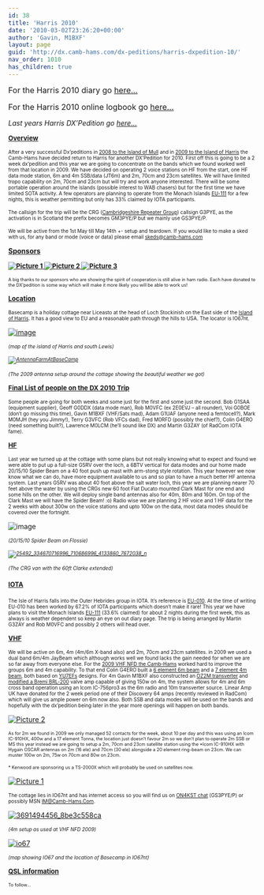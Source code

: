 ```yaml
---
id: 38
title: 'Harris 2010'
date: '2010-03-02T23:26:20+00:00'
author: 'Gavin, M1BXF'
layout: page
guid: 'http://dx.camb-hams.com/dx-peditions/harris-dxpedition-10/'
nav_order: 1010
has_children: true
---
```


<span style="font-size: medium;">For the Harris 2010 diary go </span>[<span style="font-size: medium;">here…</span>](http://dx.camb-hams.com/dx-peditions/harris-dxpedition-10/harris-2010-diary/)

<span style="font-size: medium;">For the Harris 2010 online logbook go </span>[<span style="font-size: medium;">here…</span>](http://dx.camb-hams.com/dx-peditions/harris-dxpedition-10/harris-2010-logbook/)

*Last years Harris DX’Pedition go* [*here…*](http://dx.camb-hams.com/dx-peditions/harris-dxpedition-09/)

<span style="text-decoration: underline;"><span style="font-size: small;">**Overview**</span></span>

<span style="font-size: x-small;">After a very successful </span><span style="font-size: x-small;">Dx’peditions in [2008 to the Island of Mull](http://www.camb-hams.com/coming-events/camb-hams-mull-dx-pedition) and in [2009 to the Island of Harris](http://dx.camb-hams.com/dx-peditions/harris-dxpedition-09/)</span><span style="font-size: x-small;"> the Camb-Hams have decided return to Harris for another DX’Pedition for 2010. First off this is going to be a 2 week dx’pedition and this year we are going to concentrate on the bands which we found worked well from that location in 2009. We have decided on operating 2 voice stations on HF from the start, one HF data mode station, 6m and 4m SSB/data (JT6m) and 2m, 70cm and 23cm satellites. We will have limited tropo capability on 2m, 70cm and 23cm but will try and work anyone interested. There will be some portable operation around the islands (possible interest to WAB chasers) but for the first time we have limited SOTA activity. A few operators are planning to operate from the Monach Islands [EU-111](http://www.rsgbiota.org/info/groupinfo.php?refno=EU-111) for a few nights, this is weather permitting but only has 33% claimed by IOTA participants.</span>

<span style="font-size: x-small;">The callsign for the trip will be the CRG (</span>[<span style="font-size: x-small;">Cambridgeshire Repeater Group</span>](http://www.cambridgerepeaters.net/)<span style="font-size: x-small;">) callsign G3PYE, as the activation is in Scotland the prefix becomes GM3PYE/P but we mainly use GS3PYE/P.</span>

<span style="font-size: x-small;">We will be active from the 1st May till May 14th +- setup and teardown. </span><span style="font-size: x-small;">If you would like to make a sked with us, for any band or mode (voice or data) please email </span>[<span style="font-size: x-small;">skeds@camb-hams.com</span>](mailto:skeds@camb-hams.com)

<span style="text-decoration: underline;">**Sponsors**</span>

<span style="text-decoration: underline;"><span style="text-decoration: underline;"><span style="font-size: small;">**[![Picture 1](http://dx.camb-hams.com/wp-content/uploads/2010/03/Picture1_thumb.png "Picture 1")](http://dx.camb-hams.com/wp-content/uploads/2010/03/Picture1.png) [![Picture 2](http://dx.camb-hams.com/wp-content/uploads/2010/03/Picture2_thumb.png "Picture 2")](http://dx.camb-hams.com/wp-content/uploads/2010/03/Picture2.png) [![Picture 3](http://dx.camb-hams.com/wp-content/uploads/2010/03/Picture3_thumb.png "Picture 3")](http://dx.camb-hams.com/wp-content/uploads/2010/03/Picture3.png)**</span></span></span>

<span style="font-size: xx-small;">A big thanks to our sponsors who are showing the spirit of cooperation is still alive in ham radio. Each have donated to the DX’pedition is some way which will make it more likely you will be able to work us!</span>

<span style="text-decoration: underline;"><span style="font-size: small;">**Location**</span></span>

<span style="font-size: x-small;">Basecamp is a holiday cottage near Liceasto at the head of Loch Stockinish on the East side of the </span>[<span style="font-size: x-small;">Island of Harris</span>](http://maps.google.co.uk/maps?f=d&source=s_d&saddr=57.821355,-6.915894&daddr=&hl=en&geocode=&mra=mi&mrsp=0&sz=8&sll=57.571834,-6.470947&sspn=2.247664,7.086182&ie=UTF8&z=8)<span style="font-size: x-small;">. It has a good view to EU and a reasonable path through the hills to USA. The locator is IO67nt.</span>

[![image](http://dx.camb-hams.com/wp-content/uploads/2010/04/image1.png "image")](http://maps.google.co.uk/?ie=UTF8&ll=57.840731,-6.878815&spn=0.288002,0.617294&z=11)

*<span style="font-size: x-small;">(map of the island of Harris and south Lewis)</span>*

*<span style="font-size: x-small;">[![AntennaFarmAtBaseCamp](http://dx.camb-hams.com/wp-content/uploads/2010/03/AntennaFarmAtBaseCamp_thumb.jpg "AntennaFarmAtBaseCamp")](http://dx.camb-hams.com/wp-content/uploads/2010/03/AntennaFarmAtBaseCamp.jpg) </span>*

*<span style="font-size: x-small;">(The 2009 antenna setup around the cottage showing the beautiful weather we got)</span>*

<span style="text-decoration: underline;"><span style="font-size: small;">**Final List of people on the DX 2010 Trip**</span></span>

<span style="font-size: x-small;">Some people are going for both weeks and some just for the first and some just the second. Bob G1SAA (equipment supplier), Geoff G0DDX (data mode man), Rob M0VFC (ex 2E0EVJ – all rounder), Voi G0BOE (don’t go missing this time), Gavin M1BXF (VHF/Sats mad), Adam G1UAF (anyone need a femtocell?), Mark M0MJH (hey you Jimmy!), Terry G3VFC (Rob VFCs dad), Fred M0RFD (possibly the chief?), Colin G4ERO (need something built?), Lawrence M0LCM (he’ll sound like DX) and Martin G3ZAY (of RadCom IOTA fame).</span>

<span style="font-size: small;"><span style="text-decoration: underline;">**HF**</span></span>

<span style="font-size: x-small;">Last year we turned up at the cottage with some plans but not really knowing what to expect and found we were able to put up a full-size G5RV over the loch, a 6BTV vertical for data modes and our home made 20/15/10 Spider Beam on a 40 foot push up mast with arm-stong style rotation. This year however we now know what we can do, have more equipment available to us and so plan to have a much better HF antenna system. Last years G5RV was about 40 foot above the salt water loch, this year we are planning nearer 70 feet above the water by using the CRGs new 60 foot Fiat Ducato mounted Clark Mast for one end and some hills on the other. We will deploy single band antennas also for 40m, 80m and 160m. On top of the Clark Mast we will have the Spider Beam! :o) Radio wise we are planning 2 HF voice and 1 HF data for the 2 weeks with about 300w on the voice stations and upto 100w on the data, most data modes should be covered over the fortnight.</span>

![image](http://dx.camb-hams.com/wp-content/uploads/2010/04/wpid-2010-04-24-13.57.49.jpg)

*<span style="font-size: x-small;">(20/15/10 Spider Beam on Flossie)</span>*

*<span style="font-size: x-small;">[![25492_334670716996_710686996_4133860_7672038_n](http://dx.camb-hams.com/wp-content/uploads/2010/03/25492_334670716996_710686996_4133860_7672038_n_thumb.jpg "25492_334670716996_710686996_4133860_7672038_n")](http://dx.camb-hams.com/wp-content/uploads/2010/03/25492_334670716996_710686996_4133860_7672038_n.jpg)</span>*

*<span style="font-size: x-small;">(The CRG van with the 60ft Clarke extended)</span>*

#### <span style="font-size: small;"><span style="text-decoration: underline;">**IOTA**</span></span>

<span style="font-size: x-small;">The Isle of Harris falls into the Outer Hebrides group in IOTA. It’s reference is </span>[<span style="font-size: x-small;">EU-010</span>](http://www.rsgbiota.org/info/groupinfo.php?refno=EU-010)<span style="font-size: x-small;">. At the time of writing EU-010 has been worked by 67.2% of IOTA participants which doesn’t make it rare! This year we have plans to visit the Monach Islands </span>[<span style="font-size: x-small;">EU-111</span>](http://www.rsgbiota.org/info/groupinfo.php?refno=EU-111)<span style="font-size: x-small;"> (33.6% claimed) for about 2 nights during the first week, this as always is weather dependent so keep an eye on out diary page. The trip is being arranged by Martin G3ZAY and Rob M0VFC and possibly 2 others will head over.</span>

<span style="font-size: small;"><span style="text-decoration: underline;">**VHF**</span></span>

<span style="font-size: x-small;">We will be active on 6m, 4m (4m/6m X-band also) and 2m, 70cm and 23cm satellites</span><span style="font-size: x-small;">. in 2009 we used a dual band 6m/4m JayBeam which although works well we found lacks the gain needed for when we are so far away from everyone else. For the [2009 VHF NFD the Camb-Hams](http://www.camb-hams.com/coming-events/vhf-nfd-2009) worked hard to improve the groups 6m and 4m capability. To that end Colin G4ERO built a [6 element 6m beam](http://www.yu7ef.com/ef0606.htm) and a [7 element 4m beam](http://www.yu7ef.com/ef0407.htm), both based on [YU7EFs](http://www.yu7ef.com/) designs. For 4m Gavin M1BXF also constructed an [OZ2M transverter](http://www.rudius.net/oz2m/70mhz/transverter.htm) and [modified a Bremi BRL-200](http://www.70mhz.org/bremi.htm) valve amp capable of giving 150w on 4m, the system allows for 4m and 6m cross band operation using an Icom IC-756pro3 as the 6m radio and 10m transverter source. Linear Amp UK have donated for the 2 week period one of their Discovery 64 amps (recently reviewed in RadCom) which will give us ample power on 6m now also. Both SSB and data modes will be used on the bands and hopefully with the dx’pedition being later in the year more openings will happen on both bands. </span>

[![Picture 2](http://dx.camb-hams.com/wp-content/uploads/2010/03/Picture2_thumb1.png "Picture 2")](http://dx.camb-hams.com/wp-content/uploads/2010/03/Picture21.png)

<span style="font-size: xx-small;">As for 2m we found in 2009 we only managed 52 contacts for the week, about 10 per day and this was using an Icom IC-910HX, 400w and a 17 element Tonna, the location just doesn’t favour 2m so we don’t plan to operate 2m SSB or MS this year instead we are going to setup a 2m, 70cm and 23cm satellite station using the \*Icom IC-910HX with Hygain OSCAR antennas on 2m (16 ele) and 70cm (30 ele) alongside a 20 element ring-beam on 23cm. We can muster 100w on 2m, 75w on 70cm and 80w on 23cm.</span>

<span style="font-size: xx-small;">\* Kenwood are sponsoring us a TS-2000X which will probably be used on satellites now.</span>

[![Picture 1](http://dx.camb-hams.com/wp-content/uploads/2010/03/Picture1_thumb1.png "Picture 1")](http://dx.camb-hams.com/wp-content/uploads/2010/03/Picture11.png)

<span style="font-size: x-small;">The cottage lies in IO67nt and has internet access so you will find us on </span>[<span style="font-size: x-small;">ON4KST chat</span>](http://www.on4kst.com/chat/start.php)<span style="font-size: x-small;"> (GS3PYE/P) or possibly MSN </span>[<span style="font-size: x-small;">IM@Camb-Hams.Com</span>](mailto:IM@Camb-Hams.Com)<span style="font-size: x-small;">.</span>

[![3691494456_8be3c558ca](http://dx.camb-hams.com/wp-content/uploads/2010/03/3691494456_8be3c558ca_thumb.jpg "3691494456_8be3c558ca")](http://dx.camb-hams.com/wp-content/uploads/2010/03/3691494456_8be3c558ca.jpg)

*<span style="font-size: x-small;">(4m setup as used at VHF NFD 2009)</span>*

[![io67](http://dx.camb-hams.com/wp-content/uploads/2010/03/io67_thumb.jpg "io67")](http://dx.camb-hams.com/wp-content/uploads/2010/03/io67.jpg)

*<span style="font-size: x-small;">(map showing IO67 and the location of Basecamp in IO67nt)</span>*

<span style="text-decoration: underline;"><span style="font-size: small;">**QSL information**</span></span>

<span style="font-size: xx-small;">To follow…</span>